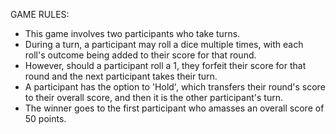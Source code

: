 GAME RULES:

- This game involves two participants who take turns.
- During a turn, a participant may roll a dice multiple times, with each roll's outcome being added to their score for that round.
- However, should a participant roll a 1, they forfeit their score for that round and the next participant takes their turn.
- A participant has the option to 'Hold', which transfers their round's score to their overall score, and then it is the other participant's turn.
- The winner goes to the first participant who amasses an overall score of 50 points.

